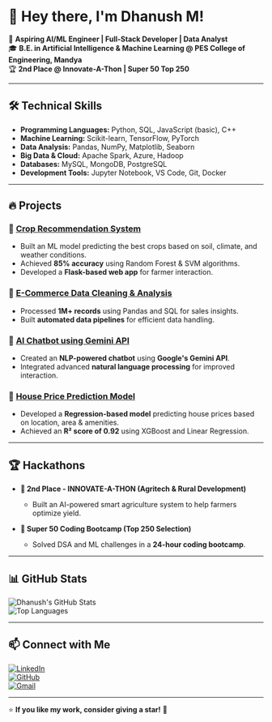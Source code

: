 # 👋 Hey there, I'm Dhanush M!

🚀 **Aspiring AI/ML Engineer | Full-Stack Developer | Data Analyst**  
🎓 **B.E. in Artificial Intelligence & Machine Learning @ PES College of Engineering, Mandya**  
🏆 **2nd Place @ Innovate-A-Thon | Super 50 Top 250**  

---

## 🛠️ Technical Skills  

- **Programming Languages:** Python, SQL, JavaScript (basic), C++  
- **Machine Learning:** Scikit-learn, TensorFlow, PyTorch  
- **Data Analysis:** Pandas, NumPy, Matplotlib, Seaborn  
- **Big Data & Cloud:** Apache Spark, Azure, Hadoop  
- **Databases:** MySQL, MongoDB, PostgreSQL  
- **Development Tools:** Jupyter Notebook, VS Code, Git, Docker  

---

## 🔥 Projects  

### 🌱 [Crop Recommendation System](https://github.com/dhanushm18)  
- Built an ML model predicting the best crops based on soil, climate, and weather conditions.  
- Achieved **85% accuracy** using Random Forest & SVM algorithms.  
- Developed a **Flask-based web app** for farmer interaction.  

### 🛒 [E-Commerce Data Cleaning & Analysis](https://github.com/dhanushm18)  
- Processed **1M+ records** using Pandas and SQL for sales insights.  
- Built **automated data pipelines** for efficient data handling.  

### 🤖 [AI Chatbot using Gemini API](https://github.com/dhanushm18)  
- Created an **NLP-powered chatbot** using **Google's Gemini API**.  
- Integrated advanced **natural language processing** for improved interaction.  

### 🏡 [House Price Prediction Model](https://github.com/dhanushm18)  
- Developed a **Regression-based model** predicting house prices based on location, area & amenities.  
- Achieved an **R² score of 0.92** using XGBoost and Linear Regression.  

---

## 🏆 Hackathons  

- **🥈 2nd Place - INNOVATE-A-THON (Agritech & Rural Development)**  
  - Built an AI-powered smart agriculture system to help farmers optimize yield.  

- **🏅 Super 50 Coding Bootcamp (Top 250 Selection)**  
  - Solved DSA and ML challenges in a **24-hour coding bootcamp**.  

---

## 📊 GitHub Stats  

![Dhanush's GitHub Stats](https://github-readme-stats.vercel.app/api?username=dhanushm18&show_icons=true&theme=tokyonight)  
![Top Languages](https://github-readme-stats.vercel.app/api/top-langs/?username=dhanushm18&layout=compact&theme=tokyonight)  

---

## 📫 Connect with Me  

[![LinkedIn](https://img.shields.io/badge/LinkedIn-DhanushM-blue?style=for-the-badge&logo=linkedin)](https://www.linkedin.com/in/dhanush-m-0a5b3325b/)  
[![GitHub](https://img.shields.io/badge/GitHub-DhanushM18-black?style=for-the-badge&logo=github)](https://github.com/dhanushm18)  
[![Gmail](https://img.shields.io/badge/Email-DhanushM-red?style=for-the-badge&logo=gmail)](mailto:dmdhanushm17@gmail.com)  

---

⭐ **If you like my work, consider giving a star!** 🌟

